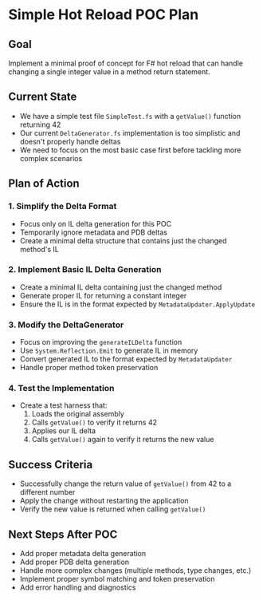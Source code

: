 # Simple Hot Reload POC Plan

## Goal
Implement a minimal proof of concept for F# hot reload that can handle changing a single integer value in a method return statement.

## Current State
- We have a simple test file `SimpleTest.fs` with a `getValue()` function returning 42
- Our current `DeltaGenerator.fs` implementation is too simplistic and doesn't properly handle deltas
- We need to focus on the most basic case first before tackling more complex scenarios

## Plan of Action

### 1. Simplify the Delta Format
- Focus only on IL delta generation for this POC
- Temporarily ignore metadata and PDB deltas
- Create a minimal delta structure that contains just the changed method's IL

### 2. Implement Basic IL Delta Generation
- Create a minimal IL delta containing just the changed method
- Generate proper IL for returning a constant integer
- Ensure the IL is in the format expected by `MetadataUpdater.ApplyUpdate`

### 3. Modify the DeltaGenerator
- Focus on improving the `generateILDelta` function
- Use `System.Reflection.Emit` to generate IL in memory
- Convert generated IL to the format expected by `MetadataUpdater`
- Handle proper method token preservation

### 4. Test the Implementation
- Create a test harness that:
  1. Loads the original assembly
  2. Calls `getValue()` to verify it returns 42
  3. Applies our IL delta
  4. Calls `getValue()` again to verify it returns the new value

## Success Criteria
- Successfully change the return value of `getValue()` from 42 to a different number
- Apply the change without restarting the application
- Verify the new value is returned when calling `getValue()`

## Next Steps After POC
- Add proper metadata delta generation
- Add proper PDB delta generation
- Handle more complex changes (multiple methods, type changes, etc.)
- Implement proper symbol matching and token preservation
- Add error handling and diagnostics 